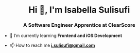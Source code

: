 <h1 align="center">Hi 👋, I'm Isabella Sulisufi</h1>
<h3 align="center">A Software Engineer Apprentice at ClearScore</h3>

- 🌱 I’m currently learning **Frontend and iOS Development**

- 📫 How to reach me **i.sulisufi@gmail.com**




